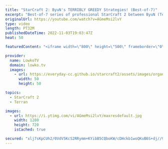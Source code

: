 ```yaml
---
title: "StarCraft 2: ByuN's TERRIBLY GREEDY Strategies! (Best-of-7)"
excerpt: "Best-of-7 series of professional StarCraft 2 between ByuN (Terran) and Solar (Zerg). In this series Solar does the same thing over and over again, but ByuN decides to play the opponent rather than the matchup and play super greedy build orders.  Support my work on Patreon: https://www.patreon.com/lowkotv"
originalUrl: https://youtube.com/watch?v=AGmeMsi2lvY
type: video
length: PT32M
publishedDateTime: 2022-11-03T19:03:47Z
heat: 50

featuredContent: "<iframe width=\"800\" height=\"500\" frameborder=\"0\" src=\"https://www.youtube.com/embed/AGmeMsi2lvY\" allow=\"accelerometer; autoplay; encrypted-media; gyroscope; picture-in-picture\" allowfullscreen></iframe>"

provider:
  name: LowkoTV
  domain: lowko.tv
  images:
    - url: https://everyday-cc.github.io/starcraft2/assets/images/organizations/lowko.tv-50x50.jpg
      width: 50
      height: 50

topics:
  - StarCraft 2
  - Terran

images:
  - url: https://i.ytimg.com/vi/AGmeMsi2lvY/maxresdefault.jpg
    width: 1280
    height: 720
    isCached: true

secured: "xlj7sKpCUh2/0VdV5KcS2RRymm+KYibB5CQboKW/cDHckb1woQKuB6S+dj//9jIeABjwDua7ZWWjaXN5IPYQOfL5RQX4eGzFAzCIKdMe284reeb8AM+0YOC10MehBVLcYreHxZjLCDPU0NPVALDM8P1tGu6n3R1HghOgXv/F4bIrdMB+SnwmtwOEz+egOGh7NV/tWq2yQxXl8P+qJt2pvfG2y469Kwa/3MCEf+gBdE47WuQ43bacDcpayDS0ZIs4KGj1j8OHCbePHg/3aq97WnePjhfkU5WpA18qmtU3E3gRnbzVqQCVwdS8k0sLYyaPKxHLJ0uzF/9/jSQ9irCcJsmRjBv7u3lio01ZvZWgpcpHpvGXPGQjouVkQizkRMdK4nP679CkIQK+vWgUlYJSyd9N4d9ANda2lVy08/rsI+k=;rkIKXhmMGFoZnyxh7utbew=="
---
```


